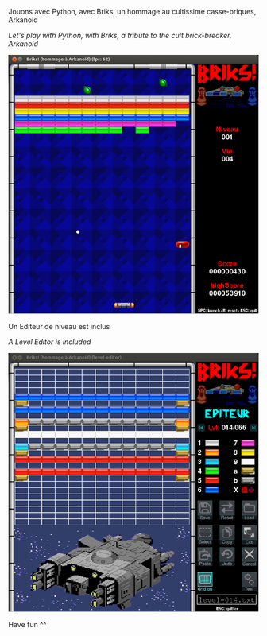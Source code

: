 Jouons avec Python, avec Briks, un hommage au cultissime casse-briques, Arkanoid

*Let's play with Python, with Briks, a tribute to the cult brick-breaker, Arkanoid*

![alt tag](https://github.com/LesConcepteursAssocies/briks/blob/master/briks.png "Briks")

Un Editeur de niveau est inclus

*A Level Editor is included*

![alt tag](https://github.com/LesConcepteursAssocies/briks/blob/master/level-editor.png "Level Editor")


Have fun ^^
